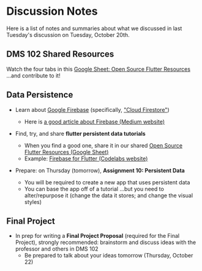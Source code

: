 # Discussion Notes

Here is a list of notes and summaries about what we discussed in last Tuesday's discussion on Tuesday, October 20th.

## DMS 102 Shared Resources

Watch the four tabs in this [Google Sheet: Open Source Flutter Resources](https://docs.google.com/spreadsheets/d/1q9B9kctL961wwVnVgzTvkROltFTi1rKL3NvXwDOovys/edit#gid=747018430) ...and contribute to it!

## Data Persistence

- Learn about [Google Firebase](https://firebase.google.com/) (specifically, ["Cloud Firestore"](https://firebase.google.com/docs/firestore))
  - Here is [a good article about Firebase (Medium website)](https://medium.com/firebase-developers/what-is-firebase-the-complete-story-abridged-bcc730c5f2c0)

- Find, try, and share **flutter persistent data tutorials** 
  - When you find a good one, share it in our shared [Open Source Flutter Resources (Google Sheet)](https://docs.google.com/spreadsheets/d/1q9B9kctL961wwVnVgzTvkROltFTi1rKL3NvXwDOovys/edit#gid=311378758)
  - Example: [Firebase for Flutter (Codelabs website)](https://codelabs.developers.google.com/codelabs/flutter-firebase#0)
- Prepare: on Thursday (tomorrow), **Assignment 10: Persistent Data**
  - You will be required to create a new app that uses persistent data
  - You can base the app off of a tutorial ...but you need to alter/repurpose it (change the data it stores; and change the visual styles)

## Final Project

- In prep for writing a **Final Project Proposal** (required for the Final Project), strongly recommended: brainstorm and discuss ideas with the professor and others in DMS 102
  - Be prepared to talk about your ideas tomorrow (Thursday, October 22)